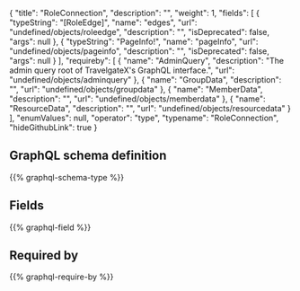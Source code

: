 {
  "title": "RoleConnection",
  "description": "",
  "weight": 1,
  "fields": [
    {
      "typeString": "[RoleEdge]",
      "name": "edges",
      "url": "undefined/objects/roleedge",
      "description": "",
      "isDeprecated": false,
      "args": null
    },
    {
      "typeString": "PageInfo!",
      "name": "pageInfo",
      "url": "undefined/objects/pageinfo",
      "description": "",
      "isDeprecated": false,
      "args": null
    }
  ],
  "requireby": [
    {
      "name": "AdminQuery",
      "description": "The admin query root of TravelgateX's GraphQL interface.",
      "url": "undefined/objects/adminquery"
    },
    {
      "name": "GroupData",
      "description": "",
      "url": "undefined/objects/groupdata"
    },
    {
      "name": "MemberData",
      "description": "",
      "url": "undefined/objects/memberdata"
    },
    {
      "name": "ResourceData",
      "description": "",
      "url": "undefined/objects/resourcedata"
    }
  ],
  "enumValues": null,
  "operator": "type",
  "typename": "RoleConnection",
  "hideGithubLink": true
}
## GraphQL schema definition

{{% graphql-schema-type %}}

## Fields

{{% graphql-field %}}

## Required by

{{% graphql-require-by %}}
